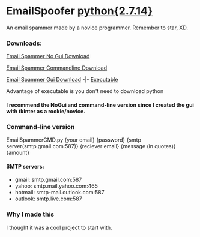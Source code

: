 # EmailSpoofer [python{2.7.14}](https://www.python.org/downloads/)
An email spammer made by a novice programmer. Remember to star, XD.

### Downloads:
[Email Spammer No Gui Download](https://cdn.rawgit.com/kres0345/EmailSpoofer/ee176011/EmailSpammerNoGui.py)

[Email Spammer Commandline Download](https://cdn.rawgit.com/kres0345/EmailSpoofer/ee176011/EmailSpammerCMD.py)

[Email Spammer Gui Download](https://cdn.rawgit.com/kres0345/EmailSpoofer/ee176011/Email%20spoofer.py) -|- [Executable](https://cdn.rawgit.com/kres0345/EmailSpoofer/caf7f3f1/executables/Email%20spoofer.exe)

Advantage of executable is you don't need to download python
#### I recommend the NoGui and command-line version since I created the gui with tkinter as a rookie/novice.

### Command-line version
EmailSpammerCMD.py {your email} {password} {smtp server(smtp.gmail.com:587)} {reciever email} {message (in quotes)} {amount}

#### SMTP servers:
- gmail: smtp.gmail.com:587
- yahoo: smtp.mail.yahoo.com:465
- hotmail: smtp-mail.outlook.com:587
- outlook: smtp.live.com:587

### Why I made this
I thought it was a cool project to start with.
